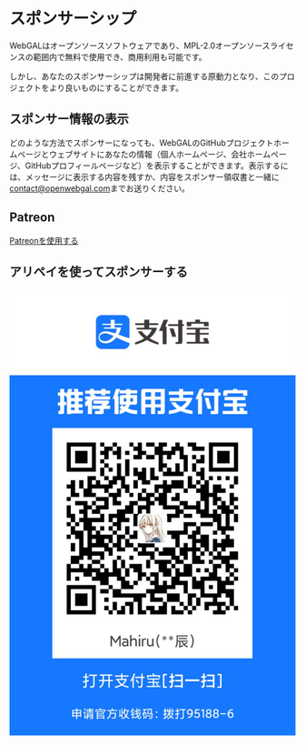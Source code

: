 # スポンサーシップ

WebGALはオープンソースソフトウェアであり、MPL-2.0オープンソースライセンスの範囲内で無料で使用でき、商用利用も可能です。

しかし、あなたのスポンサーシップは開発者に前進する原動力となり、このプロジェクトをより良いものにすることができます。

## スポンサー情報の表示

どのような方法でスポンサーになっても、WebGALのGitHubプロジェクトホームページとウェブサイトにあなたの情報（個人ホームページ、会社ホームページ、GitHubプロフィールページなど）を表示することができます。表示するには、メッセージに表示する内容を残すか、内容をスポンサー領収書と一緒に[contact@openwebgal.com](mailto:contact@openwebgal.com)までお送りください。

## Patreon

[Patreonを使用する](https://www.patreon.com/WebGAL)

## アリペイを使ってスポンサーする

![img.png](./img.png)
